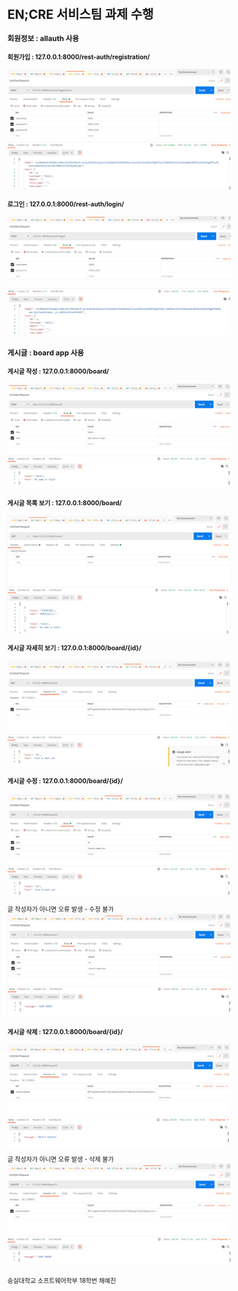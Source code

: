 # EN;CRE 서비스팀 과제 수행

### 회원정보 : allauth 사용
#### 회원가입 : 127.0.0.1:8000/rest-auth/registration/
![img_1.png](img_1.png)
#### 로그인 : 127.0.0.1:8000/rest-auth/login/
![img_2.png](img_2.png)
####
### 게시글 : board app 사용
#### 게시글 작성 : 127.0.0.1:8000/board/
![img.png](img.png)
#### 게시글 목록 보기 : 127.0.0.1:8000/board/
![img_3.png](img_3.png)
#### 게시글 자세히 보기 : 127.0.0.1:8000/board/{id}/
![img_6.png](img_6.png)
#### 게시글 수정 : 127.0.0.1:8000/board/{id}/
![img_4.png](img_4.png)

글 작성자가 아니면 오류 발생 - 수정 불가
![img_5.png](img_5.png)
#### 게시글 삭제 : 127.0.0.1:8000/board/{id}/
![img_8.png](img_8.png)

글 작성자가 아니면 오류 발생 - 삭제 불가
![img_7.png](img_7.png)
###
숭실대학교 소프트웨어학부 18학번 채예진
